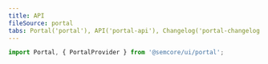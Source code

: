 ```yaml
---
title: API
fileSource: portal
tabs: Portal('portal'), API('portal-api'), Changelog('portal-changelog')
---
```


```jsx
import Portal, { PortalProvider } from '@semcore/ui/portal';
```

<TypesView type="PortalProps" :types={...types} />

<script setup>import { data as types } from '@types.data.ts';</script>